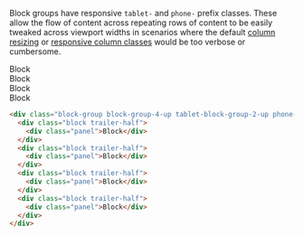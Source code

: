 Block groups have responsive `tablet-` and `phone-` prefix classes. These allow the flow of content across repeating rows of content to be easily tweaked across viewport widths in scenarios where the default [column resizing](#columns) or [responsive column classes](#responsive-columns) would be too verbose or cumbersome.

<div class="block-group block-group-4-up tablet-block-group-2-up phone-block-group-1-up">
  <div class="block trailer-half">
    <div class="panel">Block</div>
  </div>
  <div class="block trailer-half">
    <div class="panel">Block</div>
  </div>
  <div class="block trailer-half">
    <div class="panel">Block</div>
  </div>
  <div class="block trailer-half">
    <div class="panel">Block</div>
  </div>
</div>

```html
<div class="block-group block-group-4-up tablet-block-group-2-up phone-block-group-1-up">
  <div class="block trailer-half">
    <div class="panel">Block</div>
  </div>
  <div class="block trailer-half">
    <div class="panel">Block</div>
  </div>
  <div class="block trailer-half">
    <div class="panel">Block</div>
  </div>
  <div class="block trailer-half">
    <div class="panel">Block</div>
  </div>
</div>
```
